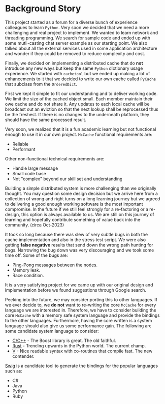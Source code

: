 # Background Story
This project started as a forum for a diverse bunch of experience colleagues to learn `Python`.  Very soon we decided that we need a more challenging and real project to implement.  We wanted to learn network and threading programming.  We search for sample code and ended up with some mutli-casting chat server example as our starting point.  We also talked about all the external services used in some application architecture and wonder if they could be removed to reduce complexity and cost.

Finally, we decided on implementing a distributed cache that do **not** introduce any new ways but keep the same `Python` dictionary usage experience.  We started with `cachetool` but we ended up making a lot of  enhancements to it that we decided to write our own cache called `PyCache` that subclass from the `OrderedDict`.

First we kept it simple to fit our understanding and to deliver working code.  We limit the size of the cached object small.  Each member maintain their owe cache and do not share it.  Any updates to each local cache will be broadcast out an eviction so that the next lookup shall be reprocessed thus be the freshest.  If there is no changes to the underneath platform, they should have the same processed result.

Very soon, we realized that it is a fun academic learning but not functional enough to use it in our own project.  `McCache` functional requirements are:
* Reliable
* Performant

Other non-functional technical requirements are:
* Handle large message
* Small code base
* Not "complex" beyond our skill set and understanding

Building a simple distributed system is more challenging than we originally thought.  You may question some design decision but we arrive here from a collection of wrong and right turns on a long learning journey but we agreed to delivering a good enough working software is the most important compromise.  In the future if we still feel strongly for a re-factoring or a re-design, this option is always available to us.  We are still on this journey of learning and hopefully contribute something of value back into the community.  (circa Oct-2023)

It took so long because there was slew of very subtle bugs in both the cache implementation and also in the stress test script.  We were also getting **false negative** results that send down the wrong path hunting for bugs.  Narrowing the bug down was very discouraging and we took some time off.  Some of the bugs are:
* Ping-Pong messages between the nodes.
* Memory leak.
* Race condition.

It is a very satisfying project for we came up with our original design and implementation before we found suggestions through Google search.

Peeking into the future, we may consider porting this to other languages.  If we ever decide to, we **do not** want to  re-writing the core `McCache` for every language we are interested in.  Therefore, we have to consider building the core `McCache` with a memory safe system language and provide the bindings to the other languages.  Furthermore, having the core written is a system language should also give us some performance gain.  The following are some candidate system language to consider:
* [C/C++](https://www.boost.org/) - The Boost library is great.  The old faithful.
* [Rust](https://www.rust-lang.org/) - Trending upwards in the Python world.  The current champ.
* [V](https://vlang.io/) - Nice readable syntax with co-routines that compile fast.  The new contender.

[Swig](https://www.swig.org/) is a candidate tool to generate the bindings for the popular languages such as:
* C#
* Java
* Python
* Ruby
